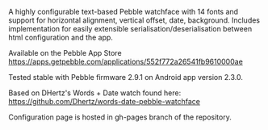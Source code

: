 A highly configurable text-based Pebble watchface with 14 fonts and support for horizontal alignment, vertical offset, date, background.
Includes implementation for easily extensible serialisation/deserialisation between html configuration and the app.

Available on the Pebble App Store https://apps.getpebble.com/applications/552f772a26541fb9610000ae

Tested stable with Pebble firmware 2.9.1 on Android app version 2.3.0.

Based on DHertz's Words + Date watch found here: https://github.com/Dhertz/words-date-pebble-watchface

Configuration page is hosted in gh-pages branch of the repository.
